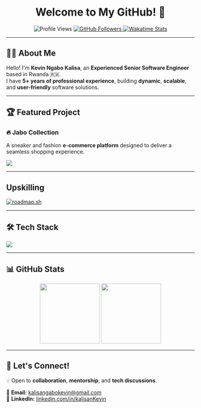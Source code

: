 <h1 align="center">Welcome to My GitHub! 🌟</h1>

<p align="center">
  <img src="https://komarev.com/ghpvc/?username=kalisaNkevin&color=blue" alt="Profile Views" />
  <a href="https://github.com/kalisaNkevin?tab=followers">
    <img src="https://img.shields.io/github/followers/kalisaNkevin?logo=github&style=flat-square" alt="GitHub Followers" />
  </a>
  <a href="https://wakatime.com/kalisaNkevin">
    <img src="https://wakatime.com/badge/user/018cbf7c-8623-470c-ad5b-0b7f51ca3343.svg" alt="Wakatime Stats" />
  </a>
</p>

---

## 👨‍💻 About Me

Hello! I'm **Kevin Ngabo Kalisa**, an **Experienced Senior Software Engineer** based in Rwanda 🇷🇼.  
I have **5+ years of professional experience**, building **dynamic**, **scalable**, and **user-friendly** software solutions.

---

## 🏆 Featured Project

### 🔥 Jabo Collection
A sneaker and fashion **e-commerce platform** designed to deliver a seamless shopping experience.

<p>
  <a href="https://jabocollection.com">
    <img src="https://dashboard.jabocollection.com/svgs/2.svg" />
  </a>
</p>

---

## Upskilling

[![roadmap.sh](https://roadmap.sh/card/wide/64f490c8b128dce3cba48fb6?variant=dark&roadmaps=software-architect%2Ctechnical-writer%2Cfrontend%2Cbackend)](https://roadmap.sh)

---
## 🛠️ Tech Stack

<p>
  <img src="https://skillicons.dev/icons?i=ts,js,nextjs,react,redux,tailwind,aws,azure,git,docker" />
</p>

---

## 📊 GitHub Stats

<p align="center">
  <img src="https://github-readme-stats.vercel.app/api?username=kalisaNkevin&show_icons=true&theme=radical" height="160" />
  <img src="https://github-readme-streak-stats.herokuapp.com/?user=kalisaNkevin&theme=radical" height="160" />
</p>

---

## 🎯 Let's Connect!

💡 Open to **collaboration**, **mentorship**, and **tech discussions**.  

📧 **Email:** [kalisangabokevin@gmail.com](mailto:kalisangabokevin@gmail.com)  
💼 **LinkedIn:** [linkedin.com/in/kalisanKevin](https://linkedin.com)   
